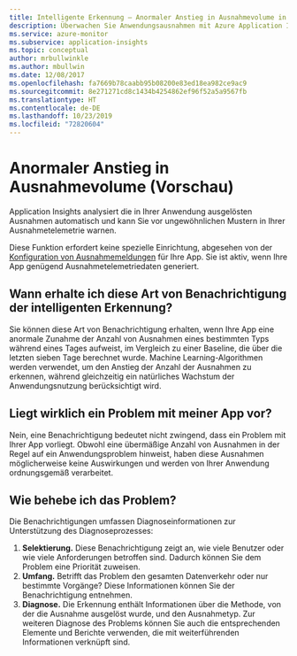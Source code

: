 ```yaml
---
title: Intelligente Erkennung – Anormaler Anstieg in Ausnahmevolume in Azure Application Insights | Microsoft Docs
description: Überwachen Sie Anwendungsausnahmen mit Azure Application Insights auf ungewöhnliche Muster im Ausnahmevolume.
ms.service: azure-monitor
ms.subservice: application-insights
ms.topic: conceptual
author: mrbullwinkle
ms.author: mbullwin
ms.date: 12/08/2017
ms.openlocfilehash: fa7669b78caabb95b08200e83ed18ea982ce9ac9
ms.sourcegitcommit: 8e271271cd8c1434b4254862ef96f52a5a9567fb
ms.translationtype: HT
ms.contentlocale: de-DE
ms.lasthandoff: 10/23/2019
ms.locfileid: "72820604"
---
```

# <a name="abnormal-rise-in-exception-volume-preview"></a>Anormaler Anstieg in Ausnahmevolume (Vorschau)

Application Insights analysiert die in Ihrer Anwendung ausgelösten Ausnahmen automatisch und kann Sie vor ungewöhnlichen Mustern in Ihrer Ausnahmetelemetrie warnen.

Diese Funktion erfordert keine spezielle Einrichtung, abgesehen von der [Konfiguration von Ausnahmemeldungen](https://docs.microsoft.com/azure/application-insights/app-insights-asp-net-exceptions#set-up-exception-reporting) für Ihre App. Sie ist aktiv, wenn Ihre App genügend Ausnahmetelemetriedaten generiert.

## <a name="when-would-i-get-this-type-of-smart-detection-notification"></a>Wann erhalte ich diese Art von Benachrichtigung der intelligenten Erkennung?
Sie können diese Art von Benachrichtigung erhalten, wenn Ihre App eine anormale Zunahme der Anzahl von Ausnahmen eines bestimmten Typs während eines Tages aufweist, im Vergleich zu einer Baseline, die über die letzten sieben Tage berechnet wurde.
Machine Learning-Algorithmen werden verwendet, um den Anstieg der Anzahl der Ausnahmen zu erkennen, während gleichzeitig ein natürliches Wachstum der Anwendungsnutzung berücksichtigt wird.

## <a name="does-my-app-definitely-have-a-problem"></a>Liegt wirklich ein Problem mit meiner App vor?
Nein, eine Benachrichtigung bedeutet nicht zwingend, dass ein Problem mit Ihrer App vorliegt. Obwohl eine übermäßige Anzahl von Ausnahmen in der Regel auf ein Anwendungsproblem hinweist, haben diese Ausnahmen möglicherweise keine Auswirkungen und werden von Ihrer Anwendung ordnungsgemäß verarbeitet.

## <a name="how-do-i-fix-it"></a>Wie behebe ich das Problem?
Die Benachrichtigungen umfassen Diagnoseinformationen zur Unterstützung des Diagnoseprozesses:
1. **Selektierung.** Diese Benachrichtigung zeigt an, wie viele Benutzer oder wie viele Anforderungen betroffen sind. Dadurch können Sie dem Problem eine Priorität zuweisen.
2. **Umfang.** Betrifft das Problem den gesamten Datenverkehr oder nur bestimmte Vorgänge? Diese Informationen können Sie der Benachrichtigung entnehmen.
3. **Diagnose.** Die Erkennung enthält Informationen über die Methode, von der die Ausnahme ausgelöst wurde, und den Ausnahmetyp. Zur weiteren Diagnose des Problems können Sie auch die entsprechenden Elemente und Berichte verwenden, die mit weiterführenden Informationen verknüpft sind.